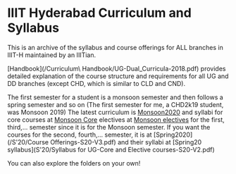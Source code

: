 # IIIT Hyderabad Curriculum and Syllabus

This is an archive of the syllabus and course offerings for ALL branches in IIIT-H maintained by an IIITian.

[Handbook](/Curriculum\ Handbook/UG-Dual_Curricula-2018.pdf) provides detailed explanation of the course structure and requirements for all UG and DD branches (except CHD, which is similar to CLD and CND).

The first semester for a student is a monsoon semester and then follows a spring semester and so on (The first semester for me, a CHD2k19 student, was Monsoon 2019)
The latest curriculum is [Monsoon2020](/M'20/ProgWiseCourseOfferings-M20-V1.pdf) and syllabi for core courses at [Monsoon Core](/M'20/UG-Core-Syllabus-M20-V2.pdf) electives at [Monsoon electives](/M'20/Elective-Syllabus-M20-V2.pdf) for the first, third,... semester since it is for the Monsoon semester. If you want the courses for the second, fourth,... semester, it is at [Spring2020](/S'20/Course Offerings-S20-V3.pdf) and their syllabi at [Spring20 syllabus](S'20/Syllabus for UG-Core and Elective courses-S20-V2.pdf)

You can also explore the folders on your own!
